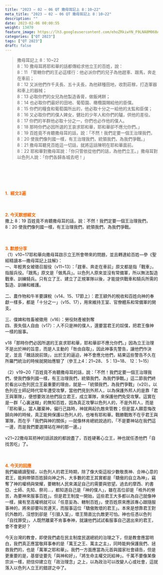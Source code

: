 ```yaml
---
title: "2023 – 02 – 06 QT 撒母耳記上 8：10~22"
meta_title: "2023 – 02 – 06 QT 撒母耳記上 8：10~22"
description: ""
date: 2023-02-06 00:00:55
weight: 13470
feature_image: https://lh3.googleusercontent.com/ehoZRkiwYN_F9LNA8M068AYxt73EavCZno-PD1cJRuf5BbSkQVUWr3gNEbt5kSs28Pb_Elg17kSrtf9ybWvojWoMV6I4tPM3vGRGDq6GkKkPdL2Gut4QAIw4-uykKUAtNiKgQKntvsU=w800
categories: ["QT 2023"]
tags: ["QT 2023"]
draft: false
---
```


<blockquote>撒母耳記上 8：10~22<br />
8：10 撒母耳將耶和華的話都傳給求他立王的百姓，說：<br />
8：11 「管轄你們的王必這樣行：他必派你們的兒子為他趕車、跟馬，奔走在車前；<br />
8：12 又派他們作千夫長、五十夫長，為他耕種田地，收割莊稼，打造軍器和車上的器械；<br />
8：13 必取你們的女兒為他製造香膏，做飯烤餅；<br />
8：14 也必取你們最好的田地、葡萄園、橄欖園賜給他的臣僕。<br />
8：15 你們的糧食和葡萄園所出的，他必取十分之一給他的太監和臣僕；<br />
8：16 又必取你們的僕人婢女，健壯的少年人和你們的驢，供他的差役。<br />
8：17 你們的羊群他必取十分之一，你們也必作他的僕人。<br />
8：18 那時你們必因所選的王哀求耶和華，耶和華卻不應允你們。」<br />
8：19 百姓竟不肯聽撒母耳的話，說：「不然！我們定要一個王治理我們，<br />
8：20 使我們像列國一樣，有王治理我們，統領我們，為我們爭戰。」<br />
8：21 撒母耳聽見百姓這一切話，就將這話陳明在耶和華面前。<br />
8：22 耶和華對撒母耳說：「你只管依從他們的話，為他們立王。」撒母耳對以色列人說：「你們各歸各城去吧！」</blockquote><br />
&nbsp;<br />
<br />
&nbsp;<br />
<br />
<span style="color: #ff6600;"><strong>1.  經文3遍</strong></span><br />
<br />
&nbsp;<br />
<br />
<span style="color: #ff6600;"><strong>2. 今天默想經文<br />
</strong></span>撒上 8：19 百姓竟不肯聽撒母耳的話，說：不然！我們定要一個王治理我們，<br />
8：20 使我們像列國一樣，有王治理我們，統領我們，為我們爭戰。<br />
<br />
&nbsp;<br />
<br />
<strong><span style="color: #ff6600;">3. 默想分享<br />
</span></strong>（1）v10~17耶和華向撒母耳啟示立王所會帶來的問題，並且轉達給百姓—參《聖經精讀本—撒母耳記上註解》：<br />
一、年輕男女被徵召服役（v11~13）：「趕車、奔走在車前」原文都是指「戰車」，指服兵役。「跟馬」原文是「做馬兵」。以色列人原來並沒有常備軍，所以無法製造戰車、訓練騎兵。只有立了王、建立了正規軍隊以後，才能提供戰車和騎兵所需的製造、訓練和維護。<br />
<br />
二、農作物和牛羊要課稅（v14、15、17節上）：君王額外的稅收和百姓向神的奉獻一樣多，都是「十分之一」（v15、17），用來維持王室、官僚體系和常備軍的開支。<br />
<br />
三、僕婢和牲畜被徵用（v16）：勞役財產被剝奪<br />
四、喪失個人自由（v17）：人不只是神的僕人，還要當君王的奴僕，把君王像神一樣的服事。<br />
<br />
v18「那時你們必因所選的王哀求耶和華，耶和華卻不應允你們。」因為立王治理不是出於神的旨意，而是人主動的「咎由自取」，因此神事先警告，讓他們作決定，並且「醜話說前頭」，出於王的逼迫，神不會應允他們，結果這些警告不久在所羅門統治的時候就開始應驗了（參王上4：21~28、 5：13~18、 12：1~15）<br />
<br />
（2）v19~20「百姓竟不肯聽撒母耳的話，說：「不然！我們定要一個王治理我們，使我們像列國一樣，有王治理我們，統領我們，為我們爭戰。」這二節我們終於看出以色列民立王最重要的理由，就是—「統領我們，為我們爭戰」（v20）。以色列在士師記時代常年遭受攻擊，當他們見到外邦人，以為保護外邦人的是靠「君王與軍隊」，便想要效法他們設立君王，成立軍隊，來保護他們免受攻擊。這實在是一群「心裏迷糊」的無知百姓，因為真正攻擊以色列人的，不是外邦人，而是「耶和華」。當人離棄神，偏行己路時，神就興起仇敵來管教；但是當人願意悔改歸向神的時候，真正能夠保護以色列人的，也唯有耶和華。戰勝戰敗不在乎君王與軍隊，而在乎「我們與神的關係」—就像林肯總統說過的，「不是要神站在我們這一邊，而是我們要選擇站在神的那一邊。」<br />
<br />
v21~22撒母耳把神的話該說的都說盡了，百姓硬著心立王，神也就任憑他們「自找苦吃」了。<br />
<br />
&nbsp;<br />
<br />
<strong style="font-size: inherit;"><span style="color: #ff6600;">4. 今天的回應<br />
</span></strong>我們繼續讀聖經，以色列人的君王時期，除了像大衛這般少數敬畏神、合神心意的君王，能夠帶領百姓歸向神之外，大多數的君王其實都是「驕傲的自立為神」，竊奪了神的權柄與榮耀，要轄制人民來滿足自己的需要與慾望。過去的摩西、約書亞、士師、先知、祭司…，都知道自己是「神的僕人」，雖在高位卻是「格外的勞苦，為要神來服事百姓」。但是君王制度一開始，這些君王大多都以為自己就像神一樣，擁有至高權柄就可以「任意妄為、轄制百姓」，使百姓原來應該專心跟隨服事神的，將來卻要叫苦連天，而服事這位「驕傲敗壞的君王」。本來是想靠君王對抗外敵的，沒想到卻是「引狼入室」，壞王簡直比仇敵更可怕。神也任憑以色列「自找罪受」，人既然離棄不肯事奉神，就讓他們試試看服事自己選出來的君王，會不會更好？<br />
<br />
今天台灣的教會，即使我們處在民主制度民選總統的治理之下，但是教會應當明白，我們真正應當敬拜事奉的是「萬王之王、萬主之主」，同時能夠保護我們、拯救我們的，也是「萬軍之耶和華」。我們一方面應當為元首與國家社會禱告，但是更重要的是，基督徒要先「與神和好」，「將生命主權交託給神」。千萬不要像某像宗派一樣，把信仰建立在「政治理念」之上，以為政治可以改變人心或社會，這就落入以色列人立王的錯謬之中了。<br />
<br />
&nbsp;<br />
<br />
&nbsp;<br />
<br />
&nbsp;<br />
<div id="gtx-trans" style="position: absolute; left: -107px; top: 1403.28px;"><br />
<div class="gtx-trans-icon"></div><br />
</div>
        